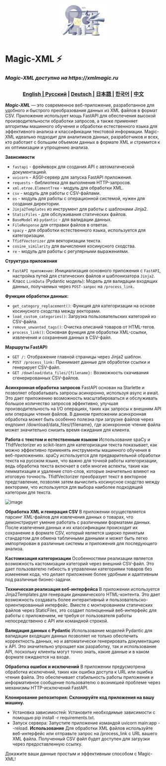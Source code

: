 <div align="center">
  <img src="assets/working.png" width="30%"/>
</div>

# Magic-XML ⚡️

### _Magic-XML доступно на https://xmlmagic.ru_

##

<div align="center">
  <h3> <a href="https://github.com/Solrikk/MagicXML/blob/main/README.md"> English | <a href="https://github.com/Solrikk/MagicXML/blob/main/README_RU.md">Русский</a> | <a href="https://github.com/Solrikk/MagicXML/blob/main/README_GE.md"> Deutsch </a> | <a href="https://github.com/Solrikk/MagicXML/blob/main/README_JP.md"> 日本語 </a> | <a href="README_KR.md">한국어</a> | <a href="README_CN.md">中文</a> </h3>
</div>

**_Magic-XML_** — это современное веб-приложение, разработанное для удобного и быстрого преобразования данных из XML файлов в формат CSV. Приложение использует мощь FastAPI для обеспечения высокой производительности обработки запросов, а также применяет алгоритмы машинного обучения и обработки естественного языка для эффективного анализа и классификации текстовой информации. Magic-XML идеально подходит для аналитиков данных, разработчиков и всех, кто работает с большим объемом данных в формате XML и стремится к их оптимизации и упрощению анализа.


**Зависимости**
- `fastapi` - фреймворк для создания API с автоматической документацией.
- `uvicorn` - ASGI-сервер для запуска FastAPI приложения.
- `requests` - библиотека для выполнения HTTP-запросов.
- `xml.etree.ElementTree` - модуль для обработки XML.
- `csv` - модуль для работы с CSV-файлами.
- `os` - модуль для работы с операционной системой, нужен для создания директории.
- `Jinja2Templates` из инструмент для работы с шаблонами Jinja2.
- `StaticFiles` - для обслуживания статических файлов.
- `BaseModel` из `pydantic` - для валидации данных.
- `FileResponse` для отправки файлов в ответах.
- `spacy` - для обработки естественного языка, используется для категоризации.
- `TfidfVectorizer` для векторизации текста.
- `cosine_similarity` для вычисления косинусного сходства.
- `re` - модуль для работы с регулярными выражениями.

**Структура приложения**

- `FastAPI приложение`: Инициализация основного приложения с `FastAPI`, настройка путей для статических файлов и шаблонизатора `Jinja2`.
- Класс `LinkData` (Pydantic модель): Модель для валидации входящих данных, получаемых через `POST-запрос` на `/process_link.`

**Функции обработки данных:**

- `get_category_replacement()`: Функция для категоризации на основе косинусного сходства между векторами.
- `load_custom_categories()`: Загрузка пользовательских категорий из CSV-файла.
- `remove_unwanted_tags()`: Очистка описаний товаров от HTML-тегов.
- `process_link()`: Основная функция для обработки XML-ссылки, извлечения и сохранения данных в CSV-файл.

**Маршруты FastAPI:**
- `GET /:` Отображение главной страницы через Jinja2 шаблон.
- `POST /process_link:` Принимает данные для обработки ссылки и генерирует CSV-файл.
- `GET /download/data_files/{filename}:` Возможность скачивания сгенерированных CSV-файлов.

**Асинхронная обработка запросов**
FastAPI основан на Starlette и позволяет обрабатывать запросы асинхронно, используя async и await. Это дает приложению возможность масштабироваться и обслуживать большое количество запросов эффективно, улучшая производительность на I/O операциях, таких как запросы к внешним API или операции чтения файлов. В данном приложении асинхронная обработка может быть особенно полезна при загрузке файлов через ендпоинт /download/data_files/{filename}, где асинхронное чтение файла может значительно снизить время ожидания для клиента.

**Работа с текстом и естественным языком**
Использование spaCy и TfidfVectorizer из scikit-learn для категоризации текста показывает, как можно эффективно применять инструменты машинного обучения в веб-приложениях. spaCy используется для предварительной обработки текста на русском языке, что важно для точной работы категоризации, ведь обработка текста включает в себя многие аспекты, такие как лемматизация и удаление стоп-слов, которые значительно влияют на итоговую точность. TfidfVectorizer преобразует текст в векторное представление, позволяя затем вычислить косинусное сходство между векторами, что используется для выбора наиболее подходящей категории для текста.

![image](https://habrastorage.org/getpro/habr/post_images/bcd/fff/e5c/bcdfffe5c0b9f221a2f6607f96ca0e4a.svg)

**Обработка XML и генерация CSV**
В приложении осуществляется парсинг XML-файлов для извлечения данных о товарах, что демонстрирует умение работать с различными форматами данных. После извлечения данных и их классификации происходит их сохранение в формате CSV, который является широко принятым стандартом для обмена табличными данными и может быть легко импортирован в различные системы и приложения для последующего анализа.

**Кастомизация категоризации**
Особенностями реализации является возможность кастомизации категорий через внешний CSV-файл. Это дает пользователю гибкость в управлении категориями товаров без изменения кода, что делает приложение более удобным и адаптивным под различные бизнес-задачи.

**Техническая реализация веб-интерфейса**
В приложении используется Jinja2Templates для генерации динамического HTML-контента. Это дает возможность создавать более интерактивный и пользовательско-ориентированный интерфейс. Вместе с монтированием статических файлов через StaticFiles, это создает полноценный веб-интерфейс для работы с приложением, не требуя от пользователя работы непосредственно с API или командной строкой.

**Валидация данных с Pydantic**
Использование моделей Pydantic для валидации входящих данных позволяет не только обеспечить корректность данных, но и автоматически генерировать документацию к API. Это значительно упрощает как разработку, так и использование API, поскольку клиенты могут точно знать, какие данные и в каком формате ожидаются на входе.

**Обработка ошибок и исключений**
В приложении предусмотрена обработка исключений, таких как ошибка доступа к URL или ошибка чтения файла. Это обеспечивает стабильность работы приложения и информативное сообщение пользователю о возникшей проблеме через механизмы HTTP-исключений FastAPI.

**Клонирование репозитория: Склонируйте код приложения на вашу машину.**
- Установка зависимостей: Установите необходимые зависимости с помощью pip install -r requirements.txt.
- Запуск сервера: Запустите приложение командой uvicorn main:app --reload.
**Использование**
Для обработки XML файлов используйте веб-интерфейс или отправьте запрос на /process_link с URL вашего XML файла. Полученный CSV файл будет доступен для загрузки через предоставленную ссылку.

Докажите ваши данные простым и эффективным способом с Magic-XML!
